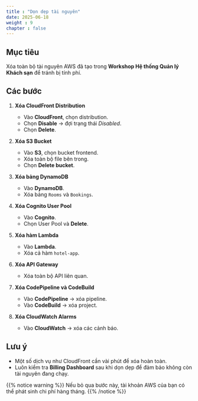 ```yaml
---
title : "Dọn dẹp tài nguyên"
date: 2025-06-18
weight : 9
chapter : false
---
```


## Mục tiêu

Xóa toàn bộ tài nguyên AWS đã tạo trong **Workshop Hệ thống Quản lý Khách sạn** để tránh bị tính phí.

## Các bước

1. **Xóa CloudFront Distribution**
   - Vào **CloudFront**, chọn distribution.
   - Chọn **Disable** → đợi trạng thái *Disabled*.
   - Chọn **Delete**.

2. **Xóa S3 Bucket**
   - Vào **S3**, chọn bucket frontend.
   - Xóa toàn bộ file bên trong.
   - Chọn **Delete bucket**.

3. **Xóa bảng DynamoDB**
   - Vào **DynamoDB**.
   - Xóa bảng `Rooms` và `Bookings`.

4. **Xóa Cognito User Pool**
   - Vào **Cognito**.
   - Chọn User Pool và **Delete**.

5. **Xóa hàm Lambda**
   - Vào **Lambda**.
   - Xóa cả hàm `hotel-app`.

6. **Xóa API Gateway**
   - Xóa toàn bộ API liên quan.

7. **Xóa CodePipeline và CodeBuild**
   - Vào **CodePipeline** → xóa pipeline.
   - Vào **CodeBuild** → xóa project.

8. **Xóa CloudWatch Alarms**
   - Vào **CloudWatch** → xóa các cảnh báo.


## Lưu ý

- Một số dịch vụ như CloudFront cần vài phút để xóa hoàn toàn.
- Luôn kiểm tra **Billing Dashboard** sau khi dọn dẹp để đảm bảo không còn tài nguyên đang chạy.

{{% notice warning %}}
Nếu bỏ qua bước này, tài khoản AWS của bạn có thể phát sinh chi phí hàng tháng.
{{% /notice %}}
